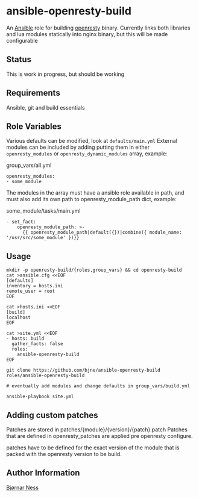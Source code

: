 ansible-openresty-build
=====

An [Ansible][ansible] role for building [openresty][openresty] binary.
Currently links both libraries and lua modules statically into nginx binary,
but this will be made configurable

[ansible]: http://www.ansible.com/
[openresty]: https://github.com/openresty/openresty

Status
------

This is work in progress, but should be working

Requirements
------------

Ansible, git and build essentials

Role Variables
--------------

Various defaults can be modified, look at `defaults/main.yml`
External modules can be included by adding putting them in either `openresty_modules`
or `openresty_dynamic_modules` array, example:

group_vars/all.yml
```
openresty_modules:
- some_module
```

The modules in the array must have a ansible role available in path, and must also
add its own path to openresty_module_path dict, example:

some_module/tasks/main.yml
```
- set_fact:
    openresty_module_path: >-
      {{ openresty_module_path|default({})|combine({ module_name: '/usr/src/some_module' })}}
```

Usage
-----

```
mkdir -p openresty-build/{roles,group_vars} && cd openresty-build
cat >ansible.cfg <<EOF
[defaults]
inventory = hosts.ini
remote_user = root
EOF

cat >hosts.ini <<EOF
[build]
localhost
EOF

cat >site.yml <<EOF
- hosts: build
  gather_facts: false
  roles:
    ansible-openresty-build
EOF

git clone https://github.com/bjne/ansible-openresty-build roles/ansible-openresty-build

# eventually add modules and change defaults in group_vars/build.yml

ansible-playbook site.yml
```

Adding custom patches
-----------------------

Patches are stored in patches/{module}/{version}/{patch}.patch
Patches that are defined in openresty_patches are applied pre openresty
configure.

patches have to be defined for the exact version of the module that is packed
with the openresty version to be build.

Author Information
------------------

[Bjørnar Ness](https://github.com/bjne)  
